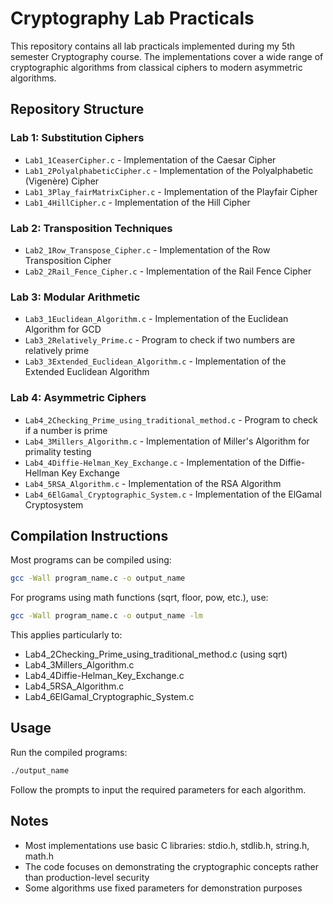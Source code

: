 # Cryptography Lab Practicals

This repository contains all lab practicals implemented during my 5th semester Cryptography course. The implementations cover a wide range of cryptographic algorithms from classical ciphers to modern asymmetric algorithms.

## Repository Structure

### Lab 1: Substitution Ciphers
- `Lab1_1CeaserCipher.c` - Implementation of the Caesar Cipher
- `Lab1_2PolyalphabeticCipher.c` - Implementation of the Polyalphabetic (Vigenère) Cipher
- `Lab1_3Play_fairMatrixCipher.c` - Implementation of the Playfair Cipher
- `Lab1_4HillCipher.c` - Implementation of the Hill Cipher

### Lab 2: Transposition Techniques
- `Lab2_1Row_Transpose_Cipher.c` - Implementation of the Row Transposition Cipher
- `Lab2_2Rail_Fence_Cipher.c` - Implementation of the Rail Fence Cipher

### Lab 3: Modular Arithmetic
- `Lab3_1Euclidean_Algorithm.c` - Implementation of the Euclidean Algorithm for GCD
- `Lab3_2Relatively_Prime.c` - Program to check if two numbers are relatively prime
- `Lab3_3Extended_Euclidean_Algorithm.c` - Implementation of the Extended Euclidean Algorithm

### Lab 4: Asymmetric Ciphers
- `Lab4_2Checking_Prime_using_traditional_method.c` - Program to check if a number is prime
- `Lab4_3Millers_Algorithm.c` - Implementation of Miller's Algorithm for primality testing
- `Lab4_4Diffie-Helman_Key_Exchange.c` - Implementation of the Diffie-Hellman Key Exchange
- `Lab4_5RSA_Algorithm.c` - Implementation of the RSA Algorithm
- `Lab4_6ElGamal_Cryptographic_System.c` - Implementation of the ElGamal Cryptosystem

## Compilation Instructions

Most programs can be compiled using:
```bash
gcc -Wall program_name.c -o output_name
```

For programs using math functions (sqrt, floor, pow, etc.), use:
```bash
gcc -Wall program_name.c -o output_name -lm
```

This applies particularly to:
- Lab4_2Checking_Prime_using_traditional_method.c (using sqrt)
- Lab4_3Millers_Algorithm.c 
- Lab4_4Diffie-Helman_Key_Exchange.c
- Lab4_5RSA_Algorithm.c
- Lab4_6ElGamal_Cryptographic_System.c

## Usage

Run the compiled programs:
```bash
./output_name
```

Follow the prompts to input the required parameters for each algorithm.

## Notes

- Most implementations use basic C libraries: stdio.h, stdlib.h, string.h, math.h
- The code focuses on demonstrating the cryptographic concepts rather than production-level security
- Some algorithms use fixed parameters for demonstration purposes
